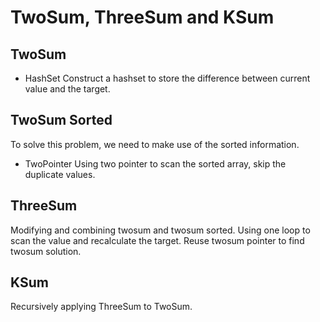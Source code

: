 # TwoSum, ThreeSum and KSum

## TwoSum

- HashSet
Construct a hashset to store the difference between current value and the target.

## TwoSum Sorted

To solve this problem, we need to make use of the sorted information.

- TwoPointer
Using two pointer to scan the sorted array, skip the duplicate values.

## ThreeSum

Modifying and combining twosum and twosum sorted.
Using one loop to scan the value and recalculate the target.
Reuse twosum pointer to find twosum solution.

## KSum

Recursively applying ThreeSum to TwoSum.